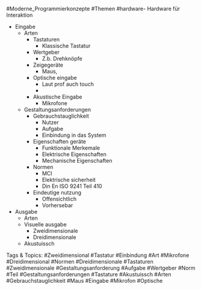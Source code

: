  #Moderne_Programmierkonzepte #Themen #hardware- Hardware für Interaktion
  - Eingabe
    - Arten
      - Tastaturen
        - Klassische Tastatur
      - Wertgeber
        - Z.b. Drehknöpfe
      - Zeigegeräte
        - Maus,
      - Optische eingabe
        - Laut prof auch touch
        - 
      - Akustische Eingabe
        - Mikrofone
    - Gestaltungsanforderungen
      - Gebrauchstauglichkeit
        - Nutzer
        - Aufgabe
        - Einbindung in das System
      - Eigenschaften geräte
        - Funktionale Merkemale
        - Elektrische Eigenschaften
        - Mechanische Eigenschaften
      - Normen
        - MCI
        - Elektrische sicherheit
        - Din En ISO 9241 Teil 410
      - Eindeutige nutzung
        - Offensichtlich
        - Vorhersebar
  - Ausgabe
    - Arten
    - Visuelle ausgabe
      - Zweidimensionale
      - Dreidimensionale
    - Akustuissch

   Tags & Topics:
   #Zweidimensional
   #Tastatur
   #Einbindung
   #Art
   #Mikrofone
   #Dreidimensional
   #Normen
   #Dreidimensionale
   #Tastaturen
   #Zweidimensionale
   #Gestaltungsanforderung
   #Aufgabe
   #Wertgeber
   #Norm
   #Teil
   #Gestaltungsanforderungen
   #Tastature
   #Akustuissch
   #Arten
   #Gebrauchstauglichkeit
   #Maus
   #Eingabe
   #Mikrofon
   #Optische